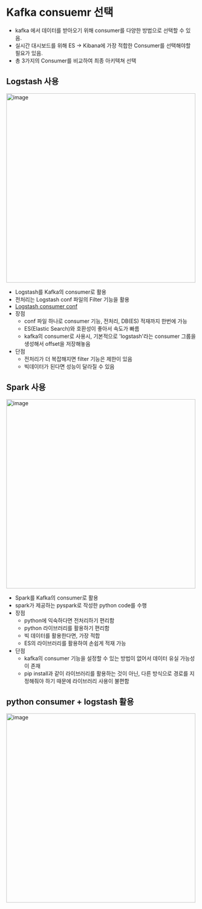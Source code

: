 # Kafka consuemr 선택
- kafka 에서 데이터를 받아오기 위해 consumer를 다양한 방법으로 선택할 수 있음.
- 실시간 대시보드를 위해 ES -> Kibana에 가장 적합한 Consumer를 선택해야할 필요가 있음.
- 총 3가지의 Consumer를 비교하여 최종 아키텍쳐 선택


## Logstash 사용
<img width="500" alt="image" src="https://github.com/user-attachments/assets/da211f0a-9465-4e6f-8ec1-52e8fdec848a">

- Logstash를 Kafka의 consumer로 활용
- 전처리는 Logstash conf 파일의 Filter 기능을 활용
- [Logstash consumer conf](./logstash/logstash.conf)
- 장점
  - conf 파일 하나로 consumer 기능, 전처리, DB(ES) 적재까지 한번에 가능
  - ES(Elastic Search)와 호환성이 좋아서 속도가 빠름
  - kafka의 consumer로 사용시, 기본적으로 'logstash'라는 consumer 그룹을 생성해서 offset을 저장해놓음
- 단점  
  - 전처리가 더 복잡해지면 filter 기능은 제한이 있음
  - 빅데이터가 된다면 성능이 달라질 수 있음


## Spark 사용
<img width="500" alt="image" src="https://github.com/user-attachments/assets/730be3ba-616d-4d6d-8399-9a01ae9035d7">

- Spark를 Kafka의 consumer로 활용
- spark가 제공하는 pyspark로 작성한 python code를 수행
- 장점
  - python에 익숙하다면 전처리하기 편리함
  - python 라이브러리를 활용하기 편리함
  - 빅 데이터를 활용한다면, 가장 적합
  - ES의 라이브러리를 활용하여 손쉽게 적재 가능 
- 단점
  - kafka의 consumer 기능을 설정할 수 있는 방법이 없어서 데이터 유실 가능성이 존재
  - pip install과 같이 라이브러리를 활용하는 것이 아닌, 다른 방식으로 경로를 지정해줘야 하기 때문에 라이브러리 사용이 불편함

## python consumer + logstash 활용
<img width="500" alt="image" src="https://github.com/user-attachments/assets/e7a8333e-67ab-4fbf-b805-13d4f4266b94">


